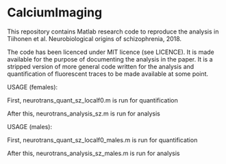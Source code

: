 # CalciumImaging
This repository contains Matlab research code to reproduce the analysis in 
Tiihonen et al. Neurobiological origins of schizophrenia, 2018.  

The code has been licenced under MIT licence (see LICENCE). It is made available for the purpose of documenting the analysis in the paper. It is a stripped version of more general code written for the analysis and quantification of fluorescent traces to be made available at some point. 

USAGE (females):

First, neurotrans_quant_sz_localf0.m is run for quantification

After this, neurotrans_analysis_sz.m is run for analysis

USAGE (males):

First, neurotrans_quant_sz_localf0_males.m is run for quantification

After this, neurotrans_analysis_sz_males.m is run for analysis

